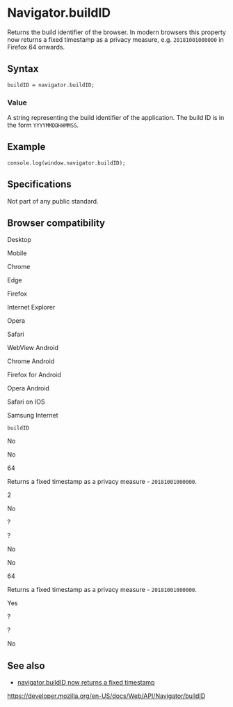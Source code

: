 Navigator.buildID
=================

Returns the build identifier of the browser. In modern browsers this property now returns a fixed timestamp as a privacy measure, e.g. `20181001000000` in Firefox 64 onwards.

Syntax
------

    buildID = navigator.buildID;

### Value

A string representing the build identifier of the application. The build ID is in the form `YYYYMMDDHHMMSS`.

Example
-------

    console.log(window.navigator.buildID);

Specifications
--------------

Not part of any public standard.

Browser compatibility
---------------------

Desktop

Mobile

Chrome

Edge

Firefox

Internet Explorer

Opera

Safari

WebView Android

Chrome Android

Firefox for Android

Opera Android

Safari on IOS

Samsung Internet

`buildID`

No

No

64

Returns a fixed timestamp as a privacy measure - `20181001000000`.

2

No

?

?

No

No

64

Returns a fixed timestamp as a privacy measure - `20181001000000`.

Yes

?

?

No

See also
--------

-   [navigator.buildID now returns a fixed timestamp](https://github.com/mdn/kuma/issues/7647)

<a href="https://developer.mozilla.org/en-US/docs/Web/API/Navigator/buildID" class="_attribution-link">https://developer.mozilla.org/en-US/docs/Web/API/Navigator/buildID</a>
